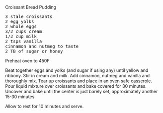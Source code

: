 Croissant Bread Pudding
<pre>
3 stale croissants
2 egg yolks
2 whole eggs
3/2 cups cream
1/2 cup milk
2 tsps vanilla
cinnamon and nutmeg to taste
2 TB of sugar or honey
</pre>

Preheat oven to 450F

Beat together eggs and yolks (and sugar if using any) until yellow and ribbony.
Stir in cream and milk. Add cinnamon, nutmeg and vanilla and thoroughly mix.
Tear up croissants and place in an oven safe casserole.
Pour liquid mixture over croissants and bake covered for 30 minutes.
Uncover and bake until the center is just barely set, approximately another 15-30 minutes.

Allow to rest for 10 minutes and serve.
